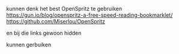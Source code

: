 
kunnen denk het best OpenSpritz te gebruiken
https://gun.io/blog/openspritz-a-free-speed-reading-bookmarklet/
https://github.com/Miserlou/OpenSpritz

en bij die links gewoon hidden <p> kunnen gerbuiken
